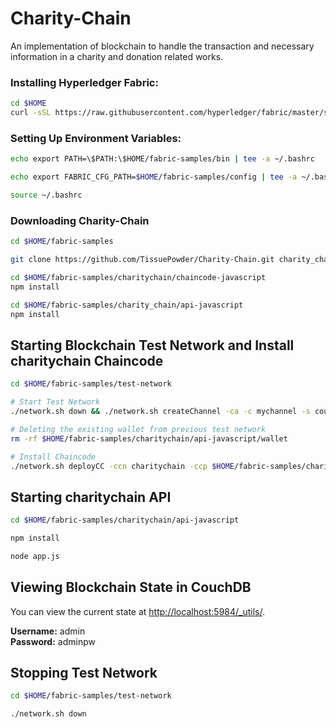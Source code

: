 # Charity-Chain
An implementation of blockchain to handle the transaction and necessary information in a charity and donation related works.

### Installing Hyperledger Fabric:

```bash
cd $HOME
curl -sSL https://raw.githubusercontent.com/hyperledger/fabric/master/scripts/bootstrap.sh | bash -s
```

### Setting Up Environment Variables:

```bash
echo export PATH=\$PATH:\$HOME/fabric-samples/bin | tee -a ~/.bashrc

echo export FABRIC_CFG_PATH=$HOME/fabric-samples/config | tee -a ~/.bashrc

source ~/.bashrc
```

### Downloading Charity-Chain

```bash
cd $HOME/fabric-samples

git clone https://github.com/TissuePowder/Charity-Chain.git charity_chain

cd $HOME/fabric-samples/charitychain/chaincode-javascript
npm install

cd $HOME/fabric-samples/charity_chain/api-javascript
npm install
```

## Starting Blockchain Test Network and Install charitychain Chaincode

```bash
cd $HOME/fabric-samples/test-network

# Start Test Network
./network.sh down && ./network.sh createChannel -ca -c mychannel -s couchdb

# Deleting the existing wallet from previous test network
rm -rf $HOME/fabric-samples/charitychain/api-javascript/wallet

# Install Chaincode
./network.sh deployCC -ccn charitychain -ccp $HOME/fabric-samples/charitychain/chaincode-javascript/ -ccl javascript
```

## Starting charitychain API

```bash
cd $HOME/fabric-samples/charitychain/api-javascript

npm install

node app.js
```


## Viewing Blockchain State in CouchDB

You can view the current state at [http://localhost:5984/_utils/](http://localhost:5984/_utils/).

**Username:** admin  
**Password:** adminpw

## Stopping Test Network

```bash
cd $HOME/fabric-samples/test-network

./network.sh down
```
